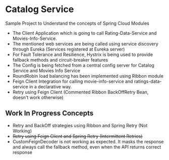 # Catalog Service

Sample Project to Understand the concepts of Spring Cloud Modules

* The Client Application which is going to call Rating-Data-Service and Movies-Info-Service. 
* The mentioned web services are being called using service discovery through Eureka (Services registered at Eureka server)
* For Fault Tolerance and Resilience, Hystrix is being used to provide fallback methods and circuit-breaker features
* The Config is being fetched from a central config server for Catalog Service and Movies Info Service
* RoundRobin load balancing has been implemented using Ribbon module
* Feign Client Integration for calling movie-info-service and ratings-data-service in a declarative way.
* Retry using Feign Client (Commented Ribbon BackOffRetry Bean, doesn't work otherwise)

## Work In Progress Concepts
* Retry and BackOff strategies using Ribbon and Spring Retry (Not Working)
* ~~Retry using Feign Client and Spring Retry (Intermittent Retries)~~
* CustomFeignDecoder is not working as expected. It masks the response and always call the fallback method, even when the API returns correct response 